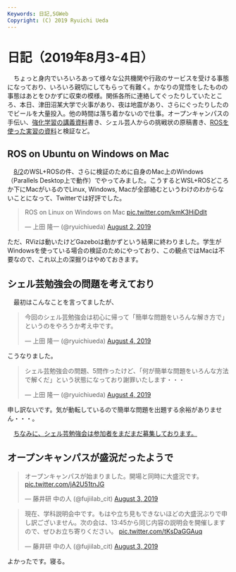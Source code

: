 ```yaml
---
Keywords: 日記,SGWeb
Copyright: (C) 2019 Ryuichi Ueda
---
```


# 日記（2019年8月3-4日）

　ちょっと身内でいろいろあって様々な公共機関や行政のサービスを受ける事態になっており、いろいろ親切にしてもらって有難く。かなりの覚悟をしたものの事態はあとをひかずに収束の模様。関係各所に連絡してぐったりしていたところ、本日、津田沼某大学で火事があり、夜は地震があり、さらにぐったりしたのでビールを大量投入。他の時間は落ち着かないので仕事。オープンキャンパスの手伝い、[強化学習の講義資料](https://ryuichiueda.github.io/LNPR_SLIDES/slides/chap11_60min.html#/)書き、シェル芸人からの挑戦状の原稿書き、[ROSを使った実習の資料](https://ryuichiueda.github.io/manipulator_practice_b3/lesson1.html#/)と検証など。


## ROS on Ubuntu on Windows on Mac

　[8/2](/?post=20190802)のWSL+ROSの件、さらに検証のために自身のMac上のWindows（Parallels Desktop上で動作）でやってみました。こうするとWSL+ROSどころか下にMacがいるのでLinux, Windows, Macが全部絡むというわけのわからないことになって、Twitterでは好評でした。

<blockquote class="twitter-tweet" data-partner="tweetdeck"><p lang="en" dir="ltr">ROS on Linux on Windows on Mac <a href="https://t.co/kmK3HiDdIt">pic.twitter.com/kmK3HiDdIt</a></p>&mdash; 上田 隆一 (@ryuichiueda) <a href="https://twitter.com/ryuichiueda/status/1157438166627831810?ref_src=twsrc%5Etfw">August 2, 2019</a></blockquote>
<script async src="https://platform.twitter.com/widgets.js" charset="utf-8"></script>

ただ、RVizは動いたけどGazeboは動かずという結果に終わりました。学生がWindowsを使っている場合の検証のためにやっており、この観点ではMacは不要なので、これ以上の深掘りはやめておきます。

## シェル芸勉強会の問題を考えており

　最初はこんなことを言ってましたが、

<blockquote class="twitter-tweet" data-partner="tweetdeck"><p lang="ja" dir="ltr">今回のシェル芸勉強会は初心に帰って「簡単な問題をいろんな解き方で」というのをやろうか考え中です。</p>&mdash; 上田 隆一 (@ryuichiueda) <a href="https://twitter.com/ryuichiueda/status/1157811244532826112?ref_src=twsrc%5Etfw">August 4, 2019</a></blockquote>
<script async src="https://platform.twitter.com/widgets.js" charset="utf-8"></script>

こうなりました。

<blockquote class="twitter-tweet" data-partner="tweetdeck"><p lang="ja" dir="ltr">シェル芸勉強会の問題、5問作ったけど、「何が簡単な問題をいろんな方法で解くだ」という状態になっており謝罪いたします・・・</p>&mdash; 上田 隆一 (@ryuichiueda) <a href="https://twitter.com/ryuichiueda/status/1157860445752946688?ref_src=twsrc%5Etfw">August 4, 2019</a></blockquote>
<script async src="https://platform.twitter.com/widgets.js" charset="utf-8"></script>


申し訳ないです。気が動転しているので簡単な問題を出題する余裕がありません・・・。

　[ちなみに、シェル芸勉強会は参加者をまだまだ募集しております。](/?post=shellgei_43_cfp)

## オープンキャンパスが盛況だったようで

<blockquote class="twitter-tweet"><p lang="ja" dir="ltr">オープンキャンパスが始まりました。開場と同時に大盛況です。 <a href="https://t.co/jA2U51tnJG">pic.twitter.com/jA2U51tnJG</a></p>&mdash; 藤井研 中の人 (@fujiilab_cit) <a href="https://twitter.com/fujiilab_cit/status/1157465393180446721?ref_src=twsrc%5Etfw">August 3, 2019</a></blockquote> <script async src="https://platform.twitter.com/widgets.js" charset="utf-8"></script>

<blockquote class="twitter-tweet"><p lang="ja" dir="ltr">現在、学科説明会中です。もはや立ち見もできないほどの大盛況ぶりで申し訳ございません。次の会は、13:45から同じ内容の説明会を開催しますので、ぜひお立ち寄りください。 <a href="https://t.co/tKsDaGGAuq">pic.twitter.com/tKsDaGGAuq</a></p>&mdash; 藤井研 中の人 (@fujiilab_cit) <a href="https://twitter.com/fujiilab_cit/status/1157482412391063553?ref_src=twsrc%5Etfw">August 3, 2019</a></blockquote> <script async src="https://platform.twitter.com/widgets.js" charset="utf-8"></script>

よかったです。寝る。
